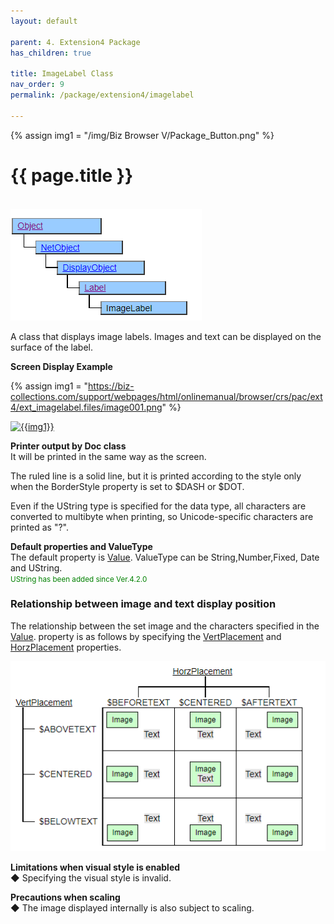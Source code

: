 ```yaml
---
layout: default

parent: 4. Extension4 Package
has_children: true

title: ImageLabel Class
nav_order: 9
permalink: /package/extension4/imagelabel

---
```

{% assign img1 = "/img/Biz Browser V/Package_Button.png" %}


# {{ page.title }}
<br>

<a href="/img/Package/Ext4-ImageLabel.PNG" target="_blank">
<img src="/img/Package/Ext4-ImageLabel.PNG" alt="login image"></a>

A class that displays image labels. Images and text can be displayed on the surface of the label.

**Screen Display Example**

{% assign img1 = "https://biz-collections.com/support/webpages/html/onlinemanual/browser/crs/pac/ext4/ext_imagelabel.files/image001.png" %}

<a href="{{ img1 }}" target="_blank"> <img src="{{ img1 }}" alt="{{img1}}"></a>


**Printer output by Doc class**<br>
It will be printed in the same way as the screen.

The ruled line is a solid line, but it is printed according to the style only when the BorderStyle property is set to $DASH or $DOT.

Even if the UString type is specified for the data type, all characters are converted to multibyte when printing, so Unicode-specific characters are printed as "?".

**Default properties and ValueType**<br>
The default property is <a href="/package/standard/label/properties/value">Value</a>. ValueType can be String,Number,Fixed, Date and UString.<br><small><span style="color:green">UString has been added since Ver.4.2.0</span></small>

### Relationship between image and text display position <br>
The relationship between the set image and the characters specified in the <a href="/package/standard/label/properties/value">Value</a>. property is as follows by specifying the <a href="/package/extension4/imagelabel/properties/vertplacement">VertPlacement</a> and <a href="/package/extension4/imagelabel/properties/horzplacement">HorzPlacement</a> properties.

<a href="/img/Package/Ext4-ImageLabel2.PNG" target="_blank">
<img src="/img/Package/Ext4-ImageLabel2.PNG" alt="login image"></a>

**Limitations when visual style is enabled**<br>
◆ Specifying the visual style is invalid.


**Precautions when scaling**<br>
  ◆ The image displayed internally is also subject to scaling.